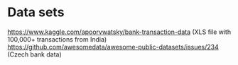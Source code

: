 # Data sets

https://www.kaggle.com/apoorvwatsky/bank-transaction-data (XLS file with 100,000+ transactions from India)
https://github.com/awesomedata/awesome-public-datasets/issues/234 (Czech bank data)
